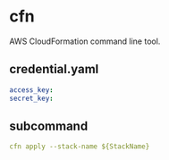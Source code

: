 # cfn
AWS CloudFormation command line tool.

## credential.yaml

```yaml
access_key:
secret_key:
```

## subcommand

```yaml
cfn apply --stack-name ${StackName}
```
